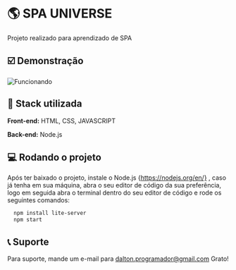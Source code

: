 
# 🌎 SPA UNIVERSE

Projeto realizado para aprendizado de SPA 


## ☑️ Demonstração
![Funcionando](https://i.imgur.com/Z11aWCL.gif)


## 🧪  Stack utilizada

**Front-end:** HTML, CSS, JAVASCRIPT

**Back-end:** Node.js


## 💻 Rodando o projeto

Após ter baixado o projeto, instale o Node.js {https://nodejs.org/en/} , caso já tenha em sua máquina, abra o seu editor de código da sua preferência, logo em seguida abra o terminal dentro do seu editor de código e rode os seguintes comandos:

```bash
  npm install lite-server
  npm start
```
    
## 📞 Suporte

Para suporte, mande um e-mail para dalton.programador@gmail.com
Grato!

